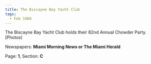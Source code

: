 ```yaml
---  
title: The Biscayne Bay Yacht Club  
tags:  
  - Feb 1968  
---  
```

  
The Biscayne Bay Yacht Club holds their 82nd Annual Chowder Party. [Photos]  
  
Newspapers: **Miami Morning News or The Miami Herald**  
  
Page: **1**, Section: **C** 
